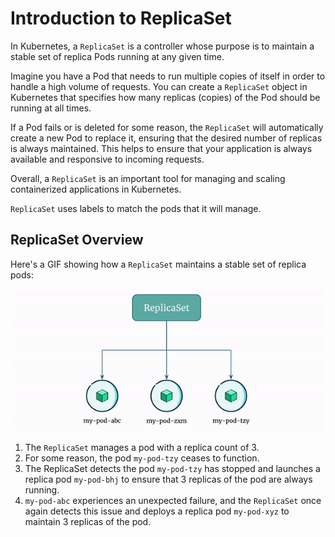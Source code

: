 # Introduction to ReplicaSet

In Kubernetes, a `ReplicaSet` is a controller whose purpose is to maintain a stable set of replica Pods running at any given time.

Imagine you have a Pod that needs to run multiple copies of itself in order to handle a high volume of requests. You can create a `ReplicaSet` object in Kubernetes that specifies how many replicas (copies) of the Pod should be running at all times.

If a Pod fails or is deleted for some reason, the `ReplicaSet` will automatically create a new Pod to replace it, ensuring that the desired number of replicas is always maintained. This helps to ensure that your application is always available and responsive to incoming requests.

Overall, a `ReplicaSet` is an important tool for managing and scaling containerized applications in Kubernetes.

`ReplicaSet` uses labels to match the pods that it will manage.


## ReplicaSet Overview

Here's a GIF showing how a `ReplicaSet` maintains a stable set of replica pods:

<p align="left">
    <img src="../../../..//assets/eks-course-images/replicaset/replicaset.gif" alt="ReplicaSet Overview" width="500" />
</p>

1. The `ReplicaSet` manages a pod with a replica count of 3.
2. For some reason, the pod `my-pod-tzy` ceases to function.
3. The ReplicaSet detects the pod `my-pod-tzy` has stopped and launches a replica pod `my-pod-bhj` to ensure that 3 replicas of the pod are always running.
4. `my-pod-abc` experiences an unexpected failure, and the `ReplicaSet` once again detects this issue and deploys a replica pod `my-pod-xyz` to maintain 3 replicas of the pod.